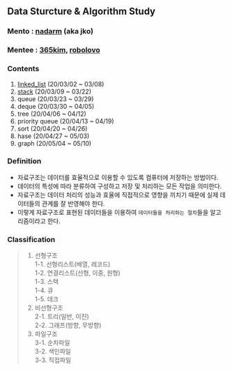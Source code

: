 ## Data Sturcture & Algorithm Study

### Mento  : [nadarm](https://github.com/nadarm/42-algorithm) (aka jko)
### Mentee : [365kim](https://github.com/365kim/study_with_jko), [robolovo](https://github.com/robolovo)

### Contents
1. [linked_list](/1_linked_list)	(20/03/02 ~ 03/08)
1. [stack](/2_stack)		(20/03/09 ~ 03/22)
1. queue		(20/03/23 ~ 03/29)
1. deque			(20/03/30 ~ 04/05)
1. tree (20/04/06 ~ 04/12)
1. priority queue	(20/04/13 ~ 04/19)
1. sort			(20/04/20 ~ 04/26)
1. hase		(20/04/27 ~ 05/03)
1. graph		(20/05/04 ~ 05/10)

### Definition
- 자료구조는 데이터를 효율적으로 이용할 수 있도록 컴퓨터에 저장하는 방법이다.
- 데이터의 특성에 따라 분류하여 구성하고 저장 및 처리하는 모든 작업을 의미한다.
- 자료구조는 데이터 처리의 성능과 효율에 직접적으로 영향을 끼치기 때문에 실제 데이터들의 관계를 잘 반영해야 한다.
- 이렇게 자료구조로 표현된 데이터들을 이용하여 `데이터들을 처리하는 절차`들을 알고리즘이라고 한다.

### Classification
> 1. 선형구조 <br>
>  1-1. 선형리스트(배열, 레코드) <br>
>  1-2. 연결리스트(선형, 이중, 원형) <br>
>  1-3. 스택 <br>
>  1-4. 큐 <br>
>  1-5. 데크
> 2. 비선형구조 <br>
>  2-1. 트리(일반, 이진) <br>
>  2-2. 그래프(방향, 무방향)
> 3. 파일구조 <br>
>  3-1. 순차파일 <br>
>  3-2. 색인파일 <br>
>  3-3. 직접파일 <br>
